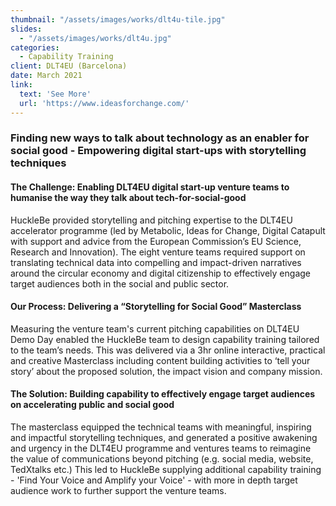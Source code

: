 ```yaml
---
thumbnail: "/assets/images/works/dlt4u-tile.jpg"
slides:
  - "/assets/images/works/dlt4u.jpg"
categories:
  - Capability Training
client: DLT4EU (Barcelona)
date: March 2021
link:
  text: 'See More'
  url: 'https://www.ideasforchange.com/'
---
```

### Finding new ways to talk about technology as an enabler for social good - Empowering digital start-ups with storytelling techniques

#### The Challenge: Enabling DLT4EU digital start-up venture teams to humanise the way they talk about tech-for-social-good

HuckleBe provided storytelling and pitching expertise to the DLT4EU accelerator programme (led by Metabolic, Ideas for Change, Digital Catapult with support and advice from the European Commission’s EU Science, Research and Innovation). The eight venture teams required support on translating technical data into compelling and impact-driven narratives around the circular economy and digital citizenship to effectively engage target audiences both in the social and public sector.

#### Our Process: Delivering a “Storytelling for Social Good” Masterclass

Measuring the venture team's current pitching capabilities on DLT4EU Demo Day enabled the HuckleBe team to design capability training tailored to the team’s needs. This was delivered via a 3hr online interactive, practical and creative Masterclass including content building activities to ‘tell your story’ about the proposed solution, the impact vision and company mission.

#### The Solution: Building capability to effectively engage target audiences on accelerating public and social good 

The masterclass equipped the technical teams with meaningful, inspiring and impactful storytelling techniques, and generated a positive awakening and urgency in the DLT4EU programme and ventures teams to reimagine the value of communications beyond pitching (e.g. social media, website, TedXtalks etc.) This led to HuckleBe supplying additional capability training  - 'Find Your Voice and Amplify your Voice'  - with more in depth target audience work to further support the venture teams.
